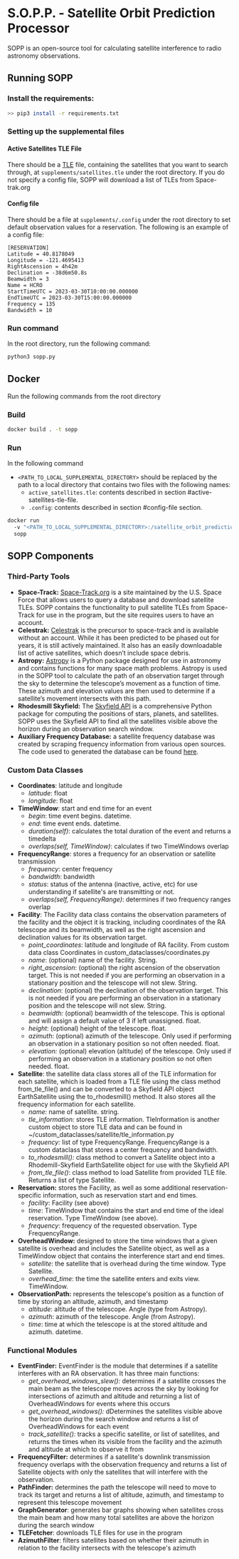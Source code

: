 # S.O.P.P. - Satellite Orbit Prediction Processor

SOPP is an open-source tool for calculating satellite interference to radio astronomy observations.

## Running SOPP

### Install the requirements:
```bash
>> pip3 install -r requirements.txt
```

### Setting up the supplemental files

#### Active Satellites TLE File
There should be a [TLE](https://en.wikipedia.org/wiki/Two-line_element_set) file, containing the satellites that you 
want to search through, at `supplements/satellites.tle` under the root directory. If you do not specify a config
file, SOPP will download a list of TLEs from Space-trak.org

#### Config file
There should be a file at `supplements/.config` under the root directory to set default observation values for a reservation. 
The following is an example of a config file:

    [RESERVATION]
    Latitude = 40.8178049
    Longitude = -121.4695413
    RightAscension = 4h42m
    Declination = -38d6m50.8s
    Beamwidth = 3
    Name = HCRO
    StartTimeUTC = 2023-03-30T10:00:00.000000
    EndTimeUTC = 2023-03-30T15:00:00.000000
    Frequency = 135
    Bandwidth = 10

### Run command
In the root directory, run the following command:

```bash
python3 sopp.py
```

## Docker
Run the following commands from the root directory

### Build

```bash
docker build . -t sopp
```

### Run
In the following command
   - `<PATH_TO_LOCAL_SUPPLEMENTAL_DIRECTORY>` should be replaced by the path to a local directory that
     contains two files with the following names:
      - `active_satellites.tle`: contents described in section #active-satellites-tle-file.
      - `.config`: contents described in section #config-file section.

```bash
docker run 
  -v "<PATH_TO_LOCAL_SUPPLEMENTAL_DIRECTORY>:/satellite_orbit_prediction/supplements" \
  sopp
```

## SOPP Components
### Third-Party Tools
- **Space-Track:** [Space-Track.org](https://www.space-track.org) is a site maintained by the U.S. Space Force that allows users to query a database and download satellite TLEs. SOPP contains the functionality to pull satellite TLEs from Space-Track for use in the program, but the site requires users to have an account.
- **Celestrak:** [Celestrak](celestrak.org) is the precursor to space-track and is available without an account. While it has been predicted to be phased out for years, it is still actively maintained. It also has an easily downloadable list of active satellites, which doesn’t include space debris.
- **Astropy:** [Astropy](https://www.astropy.org/) is a Python package designed for use in astronomy and contains functions for many space math problems. Astropy is used in the SOPP tool to calculate the path of an observation target through the sky to determine the telescope’s movement as a function of time. These azimuth and elevation values are then used to determine if a satellite’s movement intersects with this path.
- **Rhodesmill Skyfield:** The [Skyfield API](https://rhodesmill.org/skyfield/) is a comprehensive Python package for computing the positions of stars, planets, and satellites. SOPP uses the Skyfield API to find all the satellites visible above the horizon during an observation search window.
- **Auxiliary Frequency Database:** a satellite frequency database was created by scraping frequency information from various open sources. The code used to generated the database can be found [here](https://github.com/NSF-Swift/sat-frequency-scraper).

### Custom Data Classes
+ **Coordinates**: latitude and longitude
  + *latitude*: float
  + *longitude*: float
+ **TimeWindow**: start and end time for an event
  + *begin*: time event begins. datetime.
  + *end*: time event ends. datetime.
  + *duration(self)*: calculates the total duration of the event and returns a timedelta
  + *overlaps(self, TimeWindow)*: calculates if two TimeWindows overlap
+ **FrequencyRange**: stores a frequency for an observation or satellite transmission
  + *frequency*: center frequency
  + *bandwidth*: bandwidth
  + *status*: status of the antenna (inactive, active, etc) for use understanding if satellite's are transmitting or not.
  + *overlaps(self, FrequencyRange)*: determines if two frequency ranges overlap
+ **Facility**: The Facility data class contains the observation parameters of the facility and the object it is tracking, including coordinates of the RA telescope and its beamwidth, as well as the right ascension and declination values for its observation target.
  + *point_coordinates*: latitude and longitude of RA facility. From custom data class Coordinates in custom_dataclasses/coordinates.py
  + *name*: (optional) name of the facility. String.
  + *right_ascension*: (optional) the right ascension of the observation target. This is not needed if you are performing an observation in a stationary position and the telescope will not slew. String.
  + *declination*: (optional) the declination of the observation target. This is not needed if you are performing an observation in a stationary position and the telescope will not slew. String.
  + *beamwidth:* (optional) beamwidth of the telescope. This is optional and will assign a default value of 3 if left unassigned. float.
  + *height*: (optional) height of the telescope. float.
  + *azimuth*: (optional) azimuth of the telescope. Only used if performing an observation in a stationary position so not often needed. float.
  + *elevation:* (optional) elevation (altitude) of the telescope. Only used if performing an observation in a stationary position so not often needed. float.
+ **Satellite**: the satellite data class stores all of the TLE information for each satellite, which is loaded from a TLE file using the class method from_tle_file() and can be converted to a Skyfield API object EarthSatellite using the to_rhodesmill() method. It also stores all the frequency information for each satellite.
  + *name:* name of satellite. string.
  + *tle_information:* stores TLE information. TleInformation is another custom object to store TLE data and can be found in ~/custom_dataclasses/satellite/tle_information.py
  + *frequency:* list of type FrequencyRange. FrequencyRange is a custom dataclass that stores a center frequency and bandwidth.
  + *to_rhodesmill():* class method to convert a Satellite object into a Rhodemill-Skyfield EarthSatellite object for use with the Skyfield API
  + *from_tle_file()*: class method to load Satellite from provided TLE file. Returns a list of type Satellite.
+ **Reservation:** stores the Facility, as well as some additional reservation-specific information, such as reservation start and end times.
  + *facility*: Facility (see above)
  + *time*: TimeWindow that contains the start and end time of the ideal reservation. Type TimeWindow (see above).
  + *frequency*: frequency of the requested observation. Type FrequencyRange.
+ **OverheadWindow:** designed to store the time windows that a given satellite is overhead and includes the Satellite object, as well as a TimeWindow object that contains the interference start and end times.
  + *satellite*: the satellite that is overhead during the time window. Type Satellite.
  + *overhead_time*: the time the satellite enters and exits view. TimeWindow.
+ **ObservationPath:** represents the telescope's position as a function of time by storing an altitude, azimuth, and timestamp
  + *altitude*: altitude of the telescope. Angle (type from Astropy).
  + *azimuth*: azimuth of the telescope. Angle (from Astropy).
  + *time*: time at which the telescope is at the stored altitude and azimuth. datetime.
### Functional Modules

+ **EventFinder:** EventFinder is the module that determines if a satellite interferes with an RA observation. It has three main functions:
  + *get_overhead_windows_slew():* determines if a satellite crosses the main beam as the telescope moves across the sky by looking for intersections of azimuth and altitude and returning a list of OverheadWindows for events where this occurs
  + *get_overhead_windows():* dDetermines the satellites visible above the horizon during the search window and returns a list of OverheadWindows for each event
  + *track_satellite():* tracks a specific satellite, or list of satellites, and returns the times when its visible from the facility and the azimuth and altitude at which to observe it from
+ **FrequencyFilter:** determines if a satellite's downlink transmission frequency overlaps with the observation frequency and returns a list of Satellite objects with only the satellites that will interfere with the observation.
+ **PathFinder:** determines the path the telescope will need to move to track its target and returns a list of altitude, azimuth, and timestamp to represent this telescope movement
+ **GraphGenerator**: generates bar graphs showing when satellites cross the main beam and how many total satellites are above the horizon during the search window
+ **TLEFetcher**: downloads TLE files for use in the program
+ **AzimuthFilter**: filters satellites based on whether their azimuth in relation to the facility intersects with the telescope's azimuth

